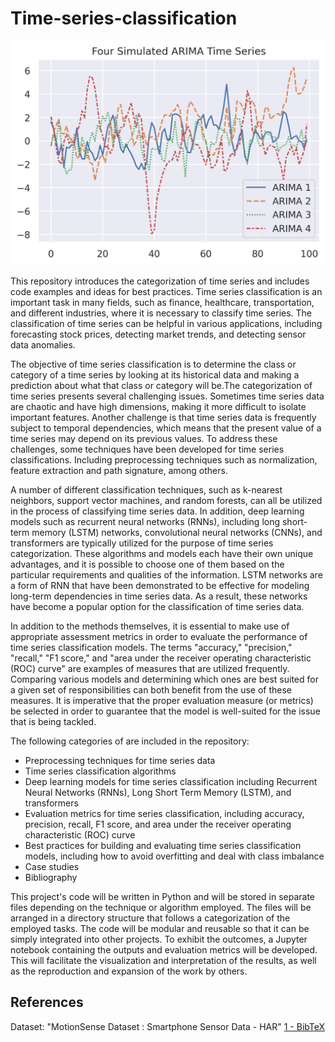 # Time-series-classification

<img src="images/arima_time_series.jpg">

This repository introduces the categorization of time series and includes code examples and ideas for best practices. Time series classification is an important task in many fields, such as finance, healthcare, transportation, and different industries, where it is necessary to classify time series. The classification of time series can be helpful in various applications, including forecasting stock prices, detecting market trends, and detecting sensor data anomalies.

The objective of time series classification is to determine the class or category of a time series by looking at its historical data and making a prediction about what that class or category will be.The categorization of time series presents several challenging issues. Sometimes time series data are chaotic and have high dimensions, making it more difficult to isolate important features. Another challenge is that time series data is frequently subject to temporal dependencies, which means that the present value of a time series may depend on its previous values. To address these challenges, some techniques have been developed for time series classifications. Including preprocessing techniques such as normalization, feature extraction and path signature, among others.

A number of different classification techniques, such as k-nearest neighbors, support vector machines, and random forests, can all be utilized in the process of classifying time series data. In addition, deep learning models such as recurrent neural networks (RNNs), including long short-term memory (LSTM) networks, convolutional neural networks (CNNs), and transformers are typically utilized for the purpose of time series categorization. These algorithms and models each have their own unique advantages, and it is possible to choose one of them based on the particular requirements and qualities of the information. LSTM networks are a form of RNN that have been demonstrated to be effective for modeling long-term dependencies in time series data. As a result, these networks have become a popular option for the classification of time series data.

In addition to the methods themselves, it is essential to make use of appropriate assessment metrics in order to evaluate the performance of time series classification models. The terms "accuracy," "precision," "recall," "F1 score," and "area under the receiver operating characteristic (ROC) curve" are examples of measures that are utilized frequently. Comparing various models and determining which ones are best suited for a given set of responsibilities can both benefit from the use of these measures. It is imperative that the proper evaluation measure (or metrics) be selected in order to guarantee that the model is well-suited for the issue that is being tackled.


The following categories of are included in the repository:

<ul>
  <li>Preprocessing techniques for time series data</li>
  <li>Time series classification algorithms</li>
  <li>Deep learning models for time series classification including Recurrent Neural Networks (RNNs), Long Short Term Memory (LSTM), and transformers</li>
  <li>Evaluation metrics for time series classification, including accuracy, precision, recall, F1 score, and area under the receiver operating characteristic (ROC) curve</li>
  <li>Best practices for building and evaluating time series classification models, including how to avoid overfitting and deal with class imbalance</li>
  <li>Case studies</li>
  <li>Bibliography</li>
</ul>

This project's code will be written in Python and will be stored in separate files depending on the technique or algorithm employed. The files will be arranged in a directory structure that follows a categorization of the employed tasks. The code will be modular and reusable so that it can be simply integrated into other projects. To exhibit the outcomes, a Jupyter notebook containing the outputs and evaluation metrics will be developed. This will facilitate the visualization and interpretation of the results, as well as the reproduction and expansion of the work by others.

## References
Dataset: "MotionSense Dataset : Smartphone Sensor Data - HAR" [1 - BibTeX](CITATION.bib)
